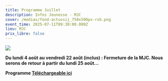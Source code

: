 ```yaml
---
title: Programme Juillet
description: Infos Jeunesse - MJC
cover: /medias/fond-actussij_750x500px-rvb.png
event_time: 2025-07-11T09:30:00.000Z
lieu: MJC
prix_libre: false
---
```

![](/medias/juillet2025-1-ok.jpg)

**Du lundi 4 août au vendredi 22 août (inclus) : Fermeture de la MJC. Nous serons de retour à partir du lundi 25 août...** 

**Programme [Téléchargeable ici](https://www.mjcmorlaix.com/medias/programme_juillet-1-mjc.pdf)**